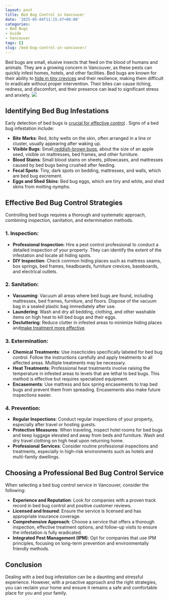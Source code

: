 ```yaml
---
layout: post
title: Bed Bug Control in Vancouver
date: '2025-05-04T11:15:47+00:00'
categories:
- Bed Bugs
- Guide
- Vancouver
tags: []
slug: /bed-bug-control-in-vancouver/
---
```


Bed bugs are small, elusive insects that feed on the blood of humans and animals. They are a growing concern in Vancouver, as these pests can quickly infest homes, hotels, and other facilities.
Bed bugs are known for their ability to
[hide in tiny crevices](https://pestpolicy.com/can-you-see-bed-bugs/)
and their resilience, making them difficult to eradicate without proper intervention. Their bites can cause itching, redness, and discomfort, and their presence can lead to significant stress and anxiety.
![](/assets/img/03/Bed-Bug-Control-in-Vancouver-300x200.jpg)
## Identifying Bed Bug Infestations
Early detection of bed bugs is
[crucial for effective control](https://www.epa.gov/bedbugs/do-it-yourself-bed-bug-control)
. Signs of a bed bug infestation include:
- **Bite Marks**: Red, itchy welts on the skin, often arranged in a line or cluster, usually appearing after waking up.
- **Visible Bugs**: Small,[reddish-brown bugs](https://pestpolicy.com/baby-bed-bugs/), about the size of an apple seed, visible on mattresses, bed frames, and other furniture.
- **Blood Stains**: Small blood stains on sheets, pillowcases, and mattresses caused by bed bugs being crushed after feeding.
- **Fecal Spots**: Tiny, dark spots on bedding, mattresses, and walls, which are bed bug excrement.
- **Eggs and Shed Skins**: Bed bug eggs, which are tiny and white, and shed skins from molting nymphs.
## Effective Bed Bug Control Strategies
Controlling bed bugs requires a thorough and systematic approach, combining inspection, sanitation, and extermination methods.
### **1. Inspection**:
- **Professional Inspection**: Hire a pest control professional to conduct a detailed inspection of your property. They can identify the extent of the infestation and locate all hiding spots.
- **DIY Inspection**: Check common hiding places such as mattress seams, box springs, bed frames, headboards, furniture crevices, baseboards, and electrical outlets.
### **2. Sanitation**:
- **Vacuuming**: Vacuum all areas where bed bugs are found, including mattresses, bed frames, furniture, and floors. Dispose of the vacuum bag in a sealed plastic bag immediately after use.
- **Laundering**: Wash and dry all bedding, clothing, and other washable items on high heat to kill bed bugs and their eggs.
- **Decluttering**: Reduce clutter in infested areas to minimize hiding places and[make treatment more effective](https://pestpolicy.com/does-ammonia-kill-bed-bugs/).
### **3. Extermination**:
- **Chemical Treatments**: Use insecticides specifically labeled for bed bug control. Follow the instructions carefully and apply treatments to all affected areas. Multiple treatments may be necessary.
- **Heat Treatments**: Professional heat treatments involve raising the temperature in infested areas to levels that are lethal to bed bugs. This method is effective but requires specialized equipment.
- **Encasements**: Use mattress and box spring encasements to trap bed bugs and prevent them from spreading. Encasements also make future inspections easier.
### **4. Prevention**:
- **Regular Inspections**: Conduct regular inspections of your property, especially after travel or hosting guests.
- **Protective Measures**: When traveling, inspect hotel rooms for bed bugs and keep luggage elevated and away from beds and furniture. Wash and dry travel clothing on high heat upon returning home.
- **Professional Services**: Consider routine professional inspections and treatments, especially in high-risk environments such as hotels and multi-family dwellings.
## Choosing a Professional Bed Bug Control Service
When selecting a bed bug control service in Vancouver, consider the following:
- **Experience and Reputation**: Look for companies with a proven track record in bed bug control and positive customer reviews.
- **Licensed and Insured**: Ensure the service is licensed and has appropriate insurance coverage.
- **Comprehensive Approach**: Choose a service that offers a thorough inspection, effective treatment options, and follow-up visits to ensure the infestation is fully eradicated.
- **Integrated Pest Management (IPM)**: Opt for companies that use IPM principles, focusing on long-term prevention and environmentally friendly methods.
## Conclusion
Dealing with a bed bug infestation can be a daunting and stressful experience. However, with a proactive approach and the right strategies, you can reclaim your home and ensure it remains a safe and comfortable place for you and your family.
